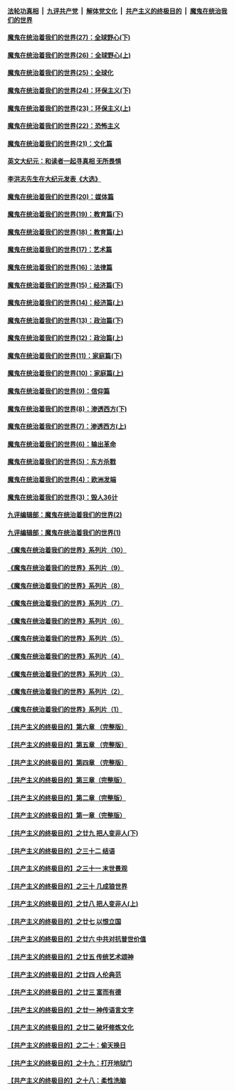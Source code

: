 ####  [法轮功真相](../../../../basic/blob/master/README.md?t=02130801) &nbsp;|&nbsp; [九评共产党](../../../../9ping.md/blob/master/README.md?t=02130801) &nbsp;|&nbsp; [解体党文化](../../../../jtdwh.md/blob/master/README.md?t=02130801)  &nbsp;|&nbsp; [共产主义的终极目的](../../../../gczydzjmd.md/blob/master/README.md?t=02130801) &nbsp;|&nbsp; [魔鬼在统治我们的世界](../../../../mgztzwmdsj.md/blob/master/README.md?t=02130801) 

#### [魔鬼在统治着我们的世界(27)：全球野心(下)](../pages/nsc422/n10928319.md?t=02130801) 

#### [魔鬼在统治着我们的世界(26)：全球野心(上)](../pages/nsc422/n10900318.md?t=02130801) 

#### [魔鬼在统治着我们的世界(25)：全球化](../pages/nsc422/n10788205.md?t=02130801) 

#### [魔鬼在统治着我们的世界(24)：环保主义(下)](../pages/nsc422/n10695307.md?t=02130801) 

#### [魔鬼在统治着我们的世界(23)：环保主义(上)](../pages/nsc422/n10688613.md?t=02130801) 

#### [魔鬼在统治着我们的世界(22)：恐怖主义](../pages/nsc422/n10614727.md?t=02130801) 

#### [魔鬼在统治着我们的世界(21)：文化篇](../pages/nsc422/n10597706.md?t=02130801) 

#### [英文大纪元：和读者一起寻真相 无所畏惧](../pages/nsc422/n12542027.md?t=02130801) 

#### [李洪志先生在大纪元发表《大选》](../pages/nsc422/n12534746.md?t=02130801) 

#### [魔鬼在统治着我们的世界(20)：媒体篇](../pages/nsc422/n10586579.md?t=02130801) 

#### [魔鬼在统治着我们的世界(19)：教育篇(下)](../pages/nsc422/n10564808.md?t=02130801) 

#### [魔鬼在统治着我们的世界(18)：教育篇(上)](../pages/nsc422/n10526970.md?t=02130801) 

#### [魔鬼在统治着我们的世界(17)：艺术篇](../pages/nsc422/n10499093.md?t=02130801) 

#### [魔鬼在统治着我们的世界(16)：法律篇](../pages/nsc422/n10485969.md?t=02130801) 

#### [魔鬼在统治着我们的世界(15)：经济篇(下)](../pages/nsc422/n10469975.md?t=02130801) 

#### [魔鬼在统治着我们的世界(14)：经济篇(上)](../pages/nsc422/n10457370.md?t=02130801) 

#### [魔鬼在统治着我们的世界(13)：政治篇(下)](../pages/nsc422/n10448270.md?t=02130801) 

#### [魔鬼在统治着我们的世界(12)：政治篇(上)](../pages/nsc422/n10444576.md?t=02130801) 

#### [魔鬼在统治着我们的世界(11)：家庭篇(下)](../pages/nsc422/n10440961.md?t=02130801) 

#### [魔鬼在统治着我们的世界(10)：家庭篇(上)](../pages/nsc422/n10435448.md?t=02130801) 

#### [魔鬼在统治着我们的世界(9)：信仰篇](../pages/nsc422/n10432159.md?t=02130801) 

#### [魔鬼在统治着我们的世界(8)：渗透西方(下)](../pages/nsc422/n10429603.md?t=02130801) 

#### [魔鬼在统治着我们的世界(7)：渗透西方(上)](../pages/nsc422/n10426013.md?t=02130801) 

#### [魔鬼在统治着我们的世界(6)：输出革命](../pages/nsc422/n10421536.md?t=02130801) 

#### [魔鬼在统治着我们的世界(5)：东方杀戮](../pages/nsc422/n10417707.md?t=02130801) 

#### [魔鬼在统治着我们的世界(4)：欧洲发端](../pages/nsc422/n10414890.md?t=02130801) 

#### [魔鬼在统治着我们的世界(3)：毁人36计](../pages/nsc422/n10411583.md?t=02130801) 

#### [九评编辑部：魔鬼在统治着我们的世界(2)](../pages/nsc422/n10410036.md?t=02130801) 

#### [九评编辑部：魔鬼在统治着我们的世界(1)](../pages/nsc422/n10406825.md?t=02130801) 

#### [《魔鬼在统治着我们的世界》系列片（10）](../pages/nsc422/n12292670.md?t=02130801) 

#### [《魔鬼在统治着我们的世界》系列片（9）](../pages/nsc422/n12290859.md?t=02130801) 

#### [《魔鬼在统治着我们的世界》系列片（8）](../pages/nsc422/n12287445.md?t=02130801) 

#### [《魔鬼在统治着我们的世界》系列片（7）](../pages/nsc422/n12283425.md?t=02130801) 

#### [《魔鬼在统治着我们的世界》系列片（6）](../pages/nsc422/n12282314.md?t=02130801) 

#### [《魔鬼在统治着我们的世界》系列片（5）](../pages/nsc422/n12281419.md?t=02130801) 

#### [《魔鬼在统治着我们的世界》系列片（4）](../pages/nsc422/n12274024.md?t=02130801) 

#### [《魔鬼在统治着我们的世界》系列片（3）](../pages/nsc422/n12271322.md?t=02130801) 

#### [《魔鬼在统治着我们的世界》系列片（2）](../pages/nsc422/n12269049.md?t=02130801) 

#### [《魔鬼在统治着我们的世界》系列片（1）](../pages/nsc422/n12267575.md?t=02130801) 

#### [【共产主义的终极目的】第六章 （完整版）](../pages/nsc422/n11428913.md?t=02130801) 

#### [【共产主义的终极目的】第五章 （完整版）](../pages/nsc422/n11428912.md?t=02130801) 

#### [【共产主义的终极目的】第四章 （完整版）](../pages/nsc422/n11428907.md?t=02130801) 

#### [【共产主义的终极目的】第三章（完整版）](../pages/nsc422/n11428848.md?t=02130801) 

#### [【共产主义的终极目的】第二章（完整版）](../pages/nsc422/n11428831.md?t=02130801) 

#### [【共产主义的终极目的】第一章（完整版）](../pages/nsc422/n11417651.md?t=02130801) 

#### [【共产主义的终极目的】之廿九 把人变非人(下)](../pages/nsc422/n11344140.md?t=02130801) 

#### [【共产主义的终极目的】之三十二 结语](../pages/nsc422/n11360535.md?t=02130801) 

#### [【共产主义的终极目的】之三十一 末世景观](../pages/nsc422/n11351129.md?t=02130801) 

#### [【共产主义的终极目的】之三十 几成狼世界](../pages/nsc422/n11348280.md?t=02130801) 

#### [【共产主义的终极目的】之廿八 把人变非人(上)](../pages/nsc422/n11340492.md?t=02130801) 

#### [【共产主义的终极目的】之廿七 以恨立国](../pages/nsc422/n11336944.md?t=02130801) 

#### [【共产主义的终极目的】之廿六 中共对抗普世价值](../pages/nsc422/n11324785.md?t=02130801) 

#### [【共产主义的终极目的】之廿五 传统艺术颂神](../pages/nsc422/n11296396.md?t=02130801) 

#### [【共产主义的终极目的】之廿四 人伦典范](../pages/nsc422/n11296397.md?t=02130801) 

#### [【共产主义的终极目的】之廿三 富而有德](../pages/nsc422/n11283598.md?t=02130801) 

#### [【共产主义的终极目的】之廿一 神传语言文字](../pages/nsc422/n11263265.md?t=02130801) 

#### [【共产主义的终极目的】之廿二 破坏修炼文化](../pages/nsc422/n11245728.md?t=02130801) 

#### [【共产主义的终极目的】之二十：偷天换日](../pages/nsc422/n11238846.md?t=02130801) 

#### [【共产主义的终极目的】之十九：打开地狱门](../pages/nsc422/n11206376.md?t=02130801) 

#### [【共产主义的终极目的】之十八：柔性洗脑](../pages/nsc422/n11199994.md?t=02130801) 

